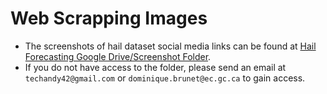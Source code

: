 # Web Scrapping Images

- The screenshots of hail dataset social media links can be found at [Hail Forecasting Google Drive/Screenshot Folder](https://drive.google.com/drive/folders/1Qy3wCCZIXMMGYth_zrOKwgb5jxO6cRcj?usp=drive_link).
- If you do not have access to the folder, please send an email at `techandy42@gmail.com` or `dominique.brunet@ec.gc.ca` to gain access.

